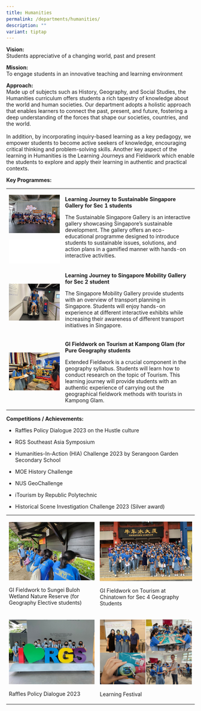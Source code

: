 ```yaml
---
title: Humanities
permalink: /departments/humanities/
description: ""
variant: tiptap
---
```

<p><strong>Vision:</strong> 
<br>Students appreciative of a changing world, past and present</p>
<p><strong>Mission:</strong> 
<br>To engage students in an innovative teaching and learning environment</p>
<p><strong>Approach:</strong> 
<br>Made up of subjects such as History, Geography, and Social Studies, the
Humanities curriculum offers students a rich tapestry of knowledge about
the world and human societies. Our department adopts a holistic approach
that enables learners to connect the past, present, and future, fostering
a deep understanding of the forces that shape our societies, countries,
and the world.
<br>
<br>In addition, by incorporating inquiry-based learning as a key pedagogy,
we empower students to become active seekers of knowledge, encouraging
critical thinking and problem-solving skills. Another key aspect of the
learning in Humanities is the Learning Journeys and Fieldwork which enable
the students to explore and apply their learning in authentic and practical
contexts.</p>
<p><strong>Key Programmes:</strong>
</p>
<table>
<tbody>
<tr>
<td rowspan="1" colspan="2">
<p></p>
<div class="isomer-image-wrapper">
<img style="width: 100%;" height="auto" width="100%" alt="" src="/images/Departments/Humanities/image01.jpg">
</div>
<p></p>
<div class="isomer-image-wrapper">
<img style="width: 100%" height="auto" width="100%" alt="" src="/images/white_square_2.jpg">
</div>
</td>
<td rowspan="1" colspan="1">
<p><strong>Learning Journey to Sustainable Singapore Gallery for Sec 1 students</strong>
</p>
<p>The Sustainable Singapore Gallery is an interactive gallery showcasing
Singapore’s sustainable development. The gallery offers an eco-educational
programme designed to introduce students to sustainable issues, solutions,
and action plans in a gamified manner with hands-on interactive activities.</p>
</td>
</tr>
<tr>
<td rowspan="1" colspan="2">
<p></p>
<div class="isomer-image-wrapper">
<img style="width: 100%" height="auto" width="100%" alt="" src="/images/Departments/Humanities/9.jpg">
</div>
</td>
<td rowspan="1" colspan="1">
<p><strong>Learning Journey to Singapore Mobility Gallery for Sec 2 student</strong>
</p>
<p>The Singapore Mobility Gallery provide students with an overview of transport
planning in Singapore. Students will enjoy hands-on experience at different
interactive exhibits while increasing their awareness of different transport
initiatives in Singapore.</p>
</td>
</tr>
<tr>
<td rowspan="1" colspan="2">
<div class="isomer-image-wrapper">
<img style="width: 100%" height="auto" width="100%" alt="" src="/images/Departments/Humanities/GI_fieldwork.jpg">
</div>
</td>
<td rowspan="1" colspan="1">
<p><strong>GI Fieldwork on Tourism at Kampong Glam (for Pure Geography students</strong>
</p>
<p>Extended Fieldwork is a crucial component in the geography syllabus. Students
will learn how to conduct research on the topic of Tourism. This learning
journey will provide students with an authentic experience of carrying
out the geographical fieldwork methods with tourists in Kampong Glam.</p>
</td>
</tr>
</tbody>
</table>
<p><strong>Competitions / Achievements:</strong>
</p>
<ul data-tight="true" class="tight">
<li>
<p>Raffles Policy Dialogue 2023 on the Hustle culture</p>
</li>
<li>
<p>RGS Southeast Asia Symposium</p>
</li>
<li>
<p>Humanities-In-Action (HIA) Challenge 2023 by Serangoon Garden Secondary
School</p>
</li>
<li>
<p>MOE History Challenge</p>
</li>
<li>
<p>NUS GeoChallenge</p>
</li>
<li>
<p>iTourism by Republic Polytechnic</p>
</li>
<li>
<p>Historical Scene Investigation Challenge 2023 (Silver award)</p>
</li>
</ul>
<table>
<tbody>
<tr>
<td rowspan="1" colspan="1">
<p></p>
<div class="isomer-image-wrapper">
<img style="width: 100%" height="auto" width="100%" alt="" src="/images/Departments/Humanities/7.jpg">
</div>
<p>GI Fieldwork to Sungei Buloh Wetland Nature Reserve (for Geography Elective
students)</p>
</td>
<td rowspan="1" colspan="1">
<p></p>
<div class="isomer-image-wrapper">
<img style="width: 100%" height="auto" width="100%" alt="" src="/images/Departments/Humanities/8.jpg">
</div>
<p>GI Fieldwork on Tourism at Chinatown for Sec 4 Geography Students</p>
</td>
</tr>
<tr>
<td rowspan="1" colspan="1">
<p></p>
<div class="isomer-image-wrapper">
<img style="width: 100%" height="auto" width="100%" alt="" src="/images/Departments/Humanities/2023 raffles policy dialogue 2.jpg">
</div>
<p>Raffles Policy Dialogue 2023</p>
</td>
<td rowspan="1" colspan="1">
<p></p>
<div class="isomer-image-wrapper">
<img style="width: 100%" height="auto" width="100%" alt="" src="/images/Departments/Humanities/2023 learning festival 1.png">
</div>
<p>Learning Festival</p>
</td>
</tr>
</tbody>
</table>
<p></p>
<p></p>
<p></p>
<p></p>
<p></p>